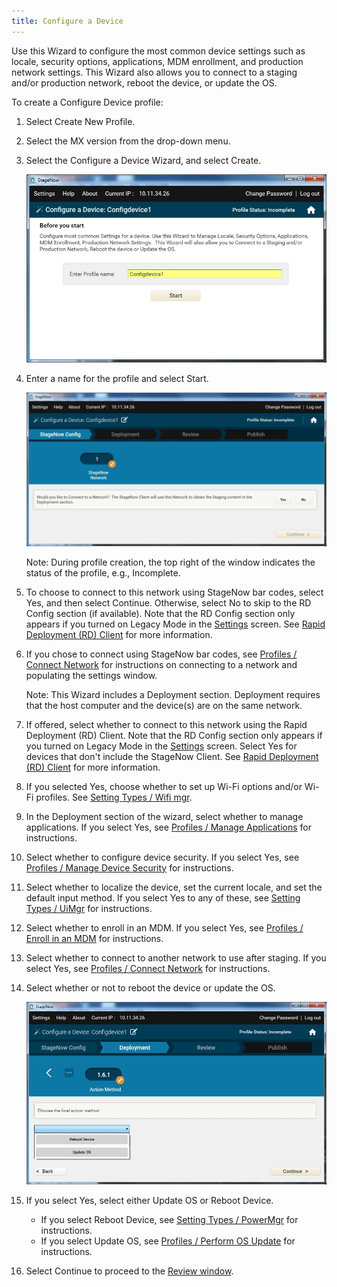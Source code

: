 ```yaml
---
title: Configure a Device
---
```

Use this Wizard to configure the most common device settings such as locale, security options, applications, MDM enrollment, and production network settings.  This Wizard also allows you to connect to a staging and/or production network, reboot the device, or update the OS. 

To create a Configure Device profile:

1. Select Create New Profile.

2. Select the MX version from the drop-down menu.

3. Select the Configure a Device Wizard, and select Create.

    ![img](../../images/profiles/configdevice_name.jpg)

4. Enter a name for the profile and select Start.

    ![img](../../images/profiles/configdevice_connectSN.jpg)

    Note: During profile creation, the top right of the window indicates the status of the profile, e.g., Incomplete.

5. To choose to connect to this network using StageNow bar codes, select Yes, and then select Continue. Otherwise, select No to skip to the RD Config section (if available). Note that the RD Config section only appears if you turned on Legacy Mode in the [Settings](/stagenow/2-2/gettingstarted?Settings) screen. See [Rapid Deployment (RD) Client](/stagenow/2-2/stageclient?Rapid%20Deployment%20Client) for more information.

6. If you chose to connect using StageNow bar codes, see [Profiles / Connect Network](/stagenow/2-2/Profiles/ConnectNetwork) for instructions on connecting to a network and populating the settings window.

    Note: This Wizard includes a Deployment section. Deployment requires that the host computer and the device(s) are on the same network. 

7. If offered, select whether to connect to this network using the Rapid Deployment (RD) Client. Note that the RD Config section only appears if you turned on Legacy Mode in the [Settings](/stagenow/2-2/gettingstarted?Settings) screen. Select Yes for devices that don't include the StageNow Client. See [Rapid Deployment (RD) Client](/stagenow/2-2/stageclient?Rapid%20Deployment%20Client) for more information.

8. If you selected Yes, choose whether to set up Wi-Fi options and/or Wi-Fi profiles. See [Setting Types / Wifi mgr](/stagenow/2-2/csp/wifi).

9. In the Deployment section of the wizard, select whether to manage applications. If you select Yes, see [Profiles / Manage Applications](/stagenow/2-2/Profiles/manageapps) for instructions.

10. Select whether to configure device security. If you select Yes, see [Profiles / Manage Device Security](/stagenow/2-2/Profiles/managesecurity) for instructions.

11. Select whether to localize the device, set the current locale, and set the default input method.  If you select Yes to any of these, see [Setting Types / UiMgr](/stagenow/2-2/csp/ui) for instructions.

12. Select whether to enroll in an MDM. If you select Yes, see [Profiles / Enroll in an MDM](/stagenow/2-2/Profiles/enrollmdm) for instructions.

13. Select whether to connect to another network to use after staging. If you select Yes, see [Profiles / Connect Network](/stagenow/2-2/Profiles/ConnectNetwork) for instructions.

14. Select whether or not to reboot the device or update the OS. 

    ![img](../../images/profiles/configdevice_reboot.jpg)

15. If you select Yes, select either Update OS or Reboot Device.

    * If you select Reboot Device, see [Setting Types / PowerMgr](/stagenow/2-2/csp/power) for instructions.
    * If you select Update OS, see [Profiles / Perform OS Update](/stagenow/2-2/Profiles/osupdate) for instructions.


16. Select Continue to proceed to the [Review window](/stagenow/2-2/stagingprofiles?Review).

